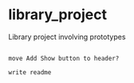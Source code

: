 # library_project
Library project involving prototypes
~~~

move Add Show button to header? 

write readme